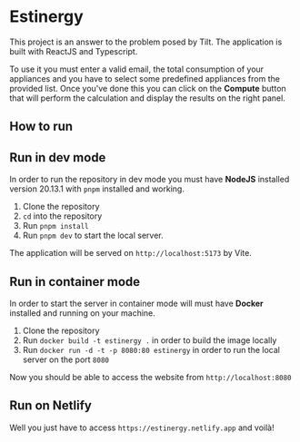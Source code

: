 # Estinergy

This project is an answer to the problem posed by Tilt. The application is built with ReactJS and Typescript.

To use it you must enter a valid email, the total consumption of your appliances and you have to select some predefined appliances from the provided list. Once you've done this you can click on the **Compute** button that will perform the calculation and display the results on the right panel.

## How to run

## Run in dev mode

In order to run the repository in dev mode you must have **NodeJS** installed version 20.13.1 with `pnpm` installed and working.

1. Clone the repository
2. `cd` into the repository
3. Run `pnpm install`
4. Run `pnpm dev` to start the local server.

The application will be served on `http://localhost:5173` by Vite.

## Run in container mode

In order to start the server in container mode will must have **Docker** installed and running on your machine.

1. Clone the repository
2. Run `docker build -t estinergy .` in order to build the image locally
3. Run `docker run -d -t -p 8080:80 estinergy` in order to run the local server on the port `8080`

Now you should be able to access the website from `http://localhost:8080`

## Run on Netlify

Well you just have to access `https://estinergy.netlify.app` and voilà!
